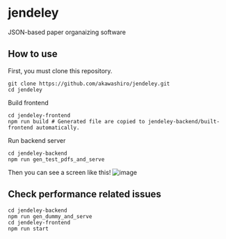 # jendeley
JSON-based paper organaizing software

## How to use
First, you must clone this repository.
```
git clone https://github.com/akawashiro/jendeley.git
cd jendeley
```

Build frontend
```
cd jendeley-frontend
npm run build # Generated file are copied to jendeley-backend/built-frontend automatically.
```

Run backend server
```
cd jendeley-backend
npm run gen_test_pdfs_and_serve
```


Then you can see a screen like this!
![image](https://user-images.githubusercontent.com/3770618/206180644-f9f6001a-c3aa-41dc-985a-1318e50a5f7b.png)

## Check performance related issues
```
cd jendeley-backend
npm run gen_dummy_and_serve
cd jendeley-frontend
npm run start
```
